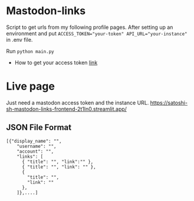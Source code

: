# Mastodon-links
Script to get urls from my following profile pages.
After setting up an environment and put 
```ACCESS_TOKEN="your-token" API_URL="your-instance"```
in .env file.

Run
```python main.py```
- How to get your access token [link](https://dev.to/bitsrfr/getting-started-with-the-mastodon-api-41jj) 

# Live page 
Just need a mastodon access token and the instance URL.
https://satoshi-sh-mastodon-links-frontend-2t1ln0.streamlit.app/

## JSON File Format 
```
[{"display_name": "",
    "username": "",
    "account": "",
    "links": [
      { "title": "", "link":"" },
      { "title": "", "link": "" },
      {
        "title": "",
        "link": ""
      },
    ]},....]
```
